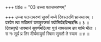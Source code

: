 +++
title = "03 उच्चा पतन्तमरुणम्"

+++
उच्चा पतन्तमरुणं सुपर्णं मध्ये दिवस्तरणिं भ्राजमानम् ।  
पश्येम त्वा सवितारं यमाहुरजस्रं ज्योतिर्यदविन्ददत्त्रिः॥ ३ ॥  
दिवस्पृष्ठे धावमानं सुपर्णमदित्याः पुत्रं नाथकाम उप यामि भीतः ।  
स नः सूर्य प्र तिर दीर्घमायुर्मा रिषाम सुमतौ ते स्याम ॥ ४ ॥